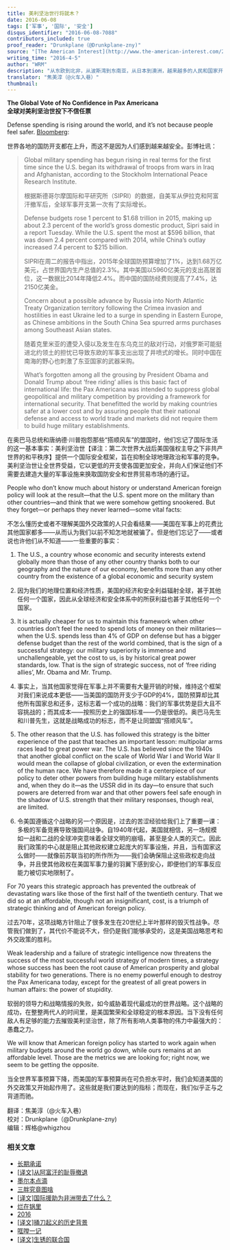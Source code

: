 ```yaml
---
title: 美利坚治世行将就木？
date: 2016-06-08
tags: ['军事', '国际', '安全']
disqus_identifier: "2016-06-08-7088"
contributors_included: true
proof_reader: "Drunkplane（@Drunkplane-zny)"
source: "[The American Interest](http://www.the-american-interest.com/2016/04/05/the-global-vote-of-no-confidence-in-pax-americana/)"
writing_time: "2016-4-5"
author: "WRM"
description: "从东欧到北非，从波斯湾到东南亚，从日本到澳洲，越来越多的人民和国家开始怀疑自己能否在美国霸权的羽翼之下获得足够的安全，与此同时，一些次级强权逐渐开始相信，以往没人敢动的念头如今已不再那么虚幻，这些信念松动将深刻的改变未来数十年的国际关系…"
translator: "焦美淳（@火车入巷）"
thumbnail:
---
```


**The Global Vote of No Confidence in Pax Americana**  
**全球对美利坚治世投下不信任票**

Defense spending is rising around the world, and it’s not because people feel safer. [Bloomberg](https://www.google.com/url?sa=t&rct=j&q=&esrc=s&source=web&cd=1&cad=rja&uact=8&ved=0ahUKEwjb3e7_lfrLAhUCJiYKHW28CKEQFggdMAA&url=http%3A%2F%2Fwww.bloomberg.com%2Fnews%2Farticles%2F2016-04-04%2Fglobal-military-spending-rose-in-2015-stockholm-peace-institute&usg=AFQjCNGyMgNHcg7H7_deyRgdkNTaBKCdEw):

世界各地的国防开支都在上升，而这不是因为人们感到越来越安全。彭博社讯：


> Global military spending has begun rising in real terms for the first time since the U.S. began its withdrawal of troops from wars in Iraq and Afghanistan, according to the Stockholm International Peace Research Institute.
> 
>  根据斯德哥尔摩国际和平研究所（SIPRI）的数据，自美军从伊拉克和阿富汗撤军后，全球军事开支第一次有了实际增长。
> 
>  Defense budgets rose 1 percent to $1.68 trillion in 2015, making up about 2.3 percent of the world’s gross domestic product, Sipri said in a report Tuesday. While the U.S. spent the most at $596 billion, that was down 2.4 percent compared with 2014, while China’s outlay increased 7.4 percent to $215 billion.
> 
>  SIPRI在周二的报告中指出，2015年全球国防预算增加了1%，达到1.68万亿美元，占世界国内生产总值的2.3%。其中美国以5960亿美元的支出高居首位，这一数据比2014年降低2.4%。而中国的国防经费则提高了7.4%，达2150亿美金。
> 
>  Concern about a possible advance by Russia into North Atlantic Treaty Organization territory following the Crimea invasion and hostilities in east Ukraine led to a surge in spending in Eastern Europe, as Chinese ambitions in the South China Sea spurred arms purchases among Southeast Asian states.
> 
>  随着克里米亚的遭受入侵以及发生在东乌克兰的敌对行动，对俄罗斯可能挺进北约领土的担忧已导致东欧的军事支出出现了井喷式的增长。同时中国在南海的野心也刺激了东亚国家的武器采购。
> 
>  What’s forgotten among all the grousing by President Obama and Donald Trump about ‘free riding’ allies is this basic fact of international life: the Pax Americana was intended to suppress global geopolitical and military competition by providing a framework for international security. That benefitted the world by making countries safer at a lower cost and by assuring people that their national defense and access to world trade and markets did not require them to build huge military establishments.

在奥巴马总统和唐纳德·川普抱怨那些“搭顺风车”的盟国时，他们忘记了国际生活的这一基本事实：美利坚治世【译注：第二次世界大战后美国强权主导之下非共产世界的和平秩序】提供一个国际安全框架，旨在抑制全球地理政治和军事的竞争。美利坚治世让全世界受益，它以更低的开支使各国更加安全，并向人们保证他们不需要去建造大量的军事设施来换取国防安全和世界贸易市场的通行证。

People who don’t know much about history or understand American foreign policy will look at the result—that the U.S. spent more on the military than other countries—and think that we were somehow getting snookered. But they forget—or perhaps they never learned—some vital facts:

不怎么懂历史或者不理解美国外交政策的人只会看结果——美国在军事上的花费比其他国家都多——从而认为我们以前不知怎地就被骗了。但是他们忘记了——或者说也许他们从不知道——一些重要的事实：

1. The U.S., a country whose economic and security interests extend globally more than those of any other country thanks both to our geography and the nature of our economy, benefits more than any other country from the existence of a global economic and security system

1. 因为我们的地理位置和经济性质，美国的经济和安全利益辐射全球，甚于其他任何一个国家，因此从全球经济和安全体系中的所获利益也甚于其他任何一个国家。

2. It is actually cheaper for us to maintain this framework when other countries don’t feel the need to spend lots of money on their militaries—when the U.S. spends less than 4% of GDP on defense but has a bigger defense budget than the rest of the world combined, that is the sign of a successful strategy: our military superiority is immense and unchallengeable, yet the cost to us, is by historical great power standards, low. That is the sign of strategic success, not of ‘free riding allies’, Mr. Obama and Mr. Trump.

2. 事实上，当其他国家觉得在军事上并不需要有大量开销的时候，维持这个框架对我们来说成本更低——当美国的国防开支少于GDP的4%，国防预算却比其他所有国家总和还多，这标志着一个成功的战略：我们的军事优势是巨大且不容挑战的；而其成本——按照历史上的强国标准——仍是很低的。奥巴马先生和川普先生，这就是战略成功的标志，而不是让同盟国“搭顺风车”。

3. The other reason that the U.S. has followed this strategy is the bitter experience of the past that teaches an important lesson: multipolar arms races lead to great power war. The U.S. has believed since the 1940s that another global conflict on the scale of World War I and World War II would mean the collapse of global civilization, or even the extermination of the human race. We have therefore made it a centerpiece of our policy to deter other powers from building huge military establishments and, when they do it—as the USSR did in its day—to ensure that such powers are deterred from war and that other powers feel safe enough in the shadow of U.S. strength that their military responses, though real, are limited.

3. 令美国遵循这个战略的另一个原因是，过去的苦涩经验给我们上了重要一课：多极的军备竞赛导致强国间战争。自1940年代起，美国就相信，另一场规模如一战和二战的全球冲突意味着全球文明的崩塌，甚至是全人类的灭亡。因此我们政策的中心就是阻止其他政权建立起庞大的军事设施，并且，当有国家这么做时——就像前苏联当初的所作所为——我们会确保阻止这些政权走向战争，并且使其他政权在美国军事力量的羽翼下感到安心，即便他们的军事反应能力被切实地限制了。

For 70 years this strategic approach has prevented the outbreak of devastating wars like those of the first half of the twentieth century. That we did so at an affordable, though not an insignificant, cost, is a triumph of strategic thinking and of American foreign policy.

过去70年，这项战略方针阻止了很多发生在20世纪上半叶那样的毁灭性战争。尽管我们做到了，其代价不能说不大，但仍是我们能够承受的，这是美国战略思考和外交政策的胜利。

Weak leadership and a failure of strategic intelligence now threatens the success of the most successful world strategy of modern times, a strategy whose success has been the root cause of American prosperity and global stability for two generations. There is no enemy powerful enough to destroy the Pax Americana today, except for the greatest of all great powers in human affairs: the power of stupidity.

软弱的领导力和战略情报的失败，如今威胁着现代最成功的世界战略。这个战略的成功，在整整两代人的时间里，是美国繁荣和全球稳定的根本原因。当下没有任何敌人有足够的能力去摧毁美利坚治世，除了所有影响人类事物的伟力中最强大的：愚蠢之力。

We will know that American foreign policy has started to work again when military budgets around the world go down, while ours remains at an affordable level. Those are the metrics we are looking for; right now, we seem to be getting the opposite.

当全世界军事预算下降，而美国的军事预算尚在可负担水平时，我们会知道美国的外交政策又开始起作用了。这些就是我们要达到的指标；而现在，我们似乎正与之背道而驰。


翻译：焦美淳（@火车入巷）  
校对：Drunkplane（@Drunkplane-zny)  
编辑：辉格@whigzhou


### 相关文章

* [长期承诺](https://headsalon.org/archives/7199.html "长期承诺")
* [[译文]从阿富汗的耻辱撤退](https://headsalon.org/archives/6955.html "[译文]从阿富汗的耻辱撤退")
* [墨尔本点滴](https://headsalon.org/archives/7627.html "墨尔本点滴")
* [三胖究竟图啥](https://headsalon.org/archives/7639.html "三胖究竟图啥")
* [[译文]国际援助为非洲带去了什么？](https://headsalon.org/archives/7518.html "[译文]国际援助为非洲带去了什么？")
* [烂在锅里](https://headsalon.org/archives/7744.html "烂在锅里")
* [2016](https://headsalon.org/archives/7500.html "2016")
* [[译文]捅刀起义的历史背景](https://headsalon.org/archives/7438.html "[译文]捅刀起义的历史背景")
* [哐嘡一记](https://headsalon.org/archives/7224.html "哐嘡一记")
* [[译文]生锈的联合国](https://headsalon.org/archives/7092.html "[译文]生锈的联合国")
